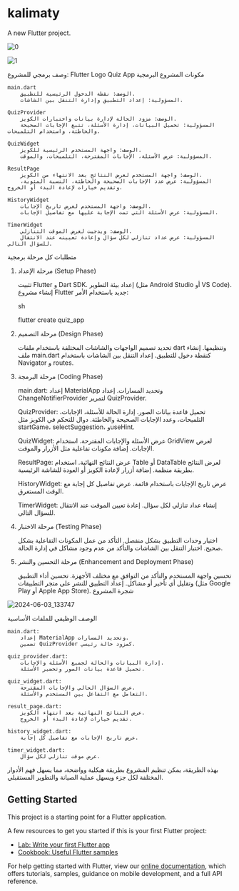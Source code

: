 # kalimaty

A new Flutter project.



![0](https://github.com/kalimaty/Flutter-Logo-Quiz-App/assets/105967966/3071db09-7c5e-49f7-a55f-f7795a7c2a61)




![1](https://github.com/kalimaty/Flutter-Logo-Quiz-App/assets/105967966/a82d4e08-d51c-4a13-9408-9fdbdf250a13)




وصف برمجي للمشروع: Flutter Logo Quiz App
مكونات المشروع البرمجية

    main.dart
        الوصف: نقطة الدخول الرئيسية للتطبيق.
        المسؤولية: إعداد التطبيق وإدارة التنقل بين الشاشات.

    QuizProvider
        الوصف: مزود الحالة لإدارة بيانات واختبارات الكويز.
        المسؤولية: تحميل البيانات، إدارة الأسئلة، تتبع الإجابات الصحيحة والخاطئة، واستخدام التلميحات.

    QuizWidget
        الوصف: واجهة المستخدم الرئيسية للكويز.
        المسؤولية: عرض الأسئلة، الإجابات المقترحة، التلميحات، والموقت.

    ResultPage
        الوصف: واجهة المستخدم لعرض النتائج بعد الانتهاء من الكويز.
        المسؤولية: عرض عدد الإجابات الصحيحة والخاطئة، النسبة المئوية، وتقديم خيارات لإعادة البدء أو الخروج.

    HistoryWidget
        الوصف: واجهة المستخدم لعرض تاريخ الإجابات.
        المسؤولية: عرض الأسئلة التي تمت الإجابة عليها مع تفاصيل الإجابات.

    TimerWidget
        الوصف: ويدجيت لعرض الموقت التنازلي.
        المسؤولية: عرض عداد تنازلي لكل سؤال وإعادة تعيينه عند الانتقال للسؤال التالي.

متطلبات كل مرحلة برمجية
1. مرحلة الإعداد (Setup Phase)

    تثبيت Flutter و Dart SDK.
    إعداد بيئة التطوير (مثل Android Studio أو VS Code).
    إنشاء مشروع Flutter جديد باستخدام الأمر:

    sh

    flutter create quiz_app

2. مرحلة التصميم (Design Phase)

    تحديد تصميم الواجهات والشاشات المختلفة باستخدام ملفات dart وتنظيمها.
    إنشاء ملف main.dart كنقطة دخول للتطبيق.
    إعداد التنقل بين الشاشات باستخدام Navigator و routes.

3. مرحلة البرمجة (Coding Phase)

    main.dart:
        إعداد MaterialApp وتحديد المسارات.
        إعداد ChangeNotifierProvider لتمرير QuizProvider.

    QuizProvider:
        تحميل قاعدة بيانات الصور.
        إدارة الحالة للأسئلة، الإجابات، التلميحات، وعدد الإجابات الصحيحة والخاطئة.
        دوال للتحكم في الكويز مثل startGame، selectSuggestion، وuseHint.

    QuizWidget:
        عرض الأسئلة والإجابات المقترحة.
        استخدام GridView لعرض الإجابات.
        إضافة مكونات تفاعلية مثل الأزرار والموقت.

    ResultPage:
        عرض النتائج النهائية.
        استخدام Table أو DataTable لعرض النتائج بطريقة منظمة.
        إضافة أزرار لإعادة الكويز أو العودة للشاشة الرئيسية.

    HistoryWidget:
        عرض تاريخ الإجابات باستخدام قائمة.
        عرض تفاصيل كل إجابة مع الوقت المستغرق.

    TimerWidget:
        إنشاء عداد تنازلي لكل سؤال.
        إعادة تعيين الموقت عند الانتقال للسؤال التالي.

4. مرحلة الاختبار (Testing Phase)

    اختبار وحدات التطبيق بشكل منفصل.
    التأكد من عمل المكونات التفاعلية بشكل صحيح.
    اختبار التنقل بين الشاشات والتأكد من عدم وجود مشاكل في إدارة الحالة.

5. مرحلة التحسين والنشر (Enhancement and Deployment Phase)

    تحسين واجهة المستخدم والتأكد من التوافق مع مختلف الأجهزة.
    تحسين أداء التطبيق وتقليل أي تأخير أو مشاكل.
    إعداد التطبيق للنشر على متجر التطبيقات (مثل Google Play أو Apple App Store).
   شجرة المشروع
   
   

 ![2024-06-03_133747](https://github.com/kalimaty/Flutter-Logo-Quiz-App/assets/105967966/ca703d4a-6584-4e2a-952a-b9eeb1a2af05)




الوصف الوظيفي للملفات الأساسية

    main.dart:
        إعداد MaterialApp وتحديد المسارات.
        تضمين QuizProvider كمزود حالة رئيسي.

    quiz_provider.dart:
        إدارة البيانات والحالة لجميع الأسئلة والإجابات.
        تحميل قاعدة بيانات الصور وتحضير الأسئلة.

    quiz_widget.dart:
        عرض السؤال الحالي والإجابات المقترحة.
        التعامل مع التفاعل بين المستخدم والأسئلة.

    result_page.dart:
        عرض النتائج النهائية بعد انتهاء الكويز.
        تقديم خيارات لإعادة البدء أو الخروج.

    history_widget.dart:
        عرض تاريخ الإجابات مع تفاصيل كل إجابة.

    timer_widget.dart:
        عرض موقت تنازلي لكل سؤال.

بهذه الطريقة، يمكن تنظيم المشروع بطريقة هيكلية وواضحة، مما يسهل فهم الأدوار المختلفة لكل جزء ويسهل عملية الصيانة والتطوير المستقبلي.

## Getting Started

This project is a starting point for a Flutter application.

A few resources to get you started if this is your first Flutter project:

- [Lab: Write your first Flutter app](https://flutter.dev/docs/get-started/codelab)
- [Cookbook: Useful Flutter samples](https://flutter.dev/docs/cookbook)

For help getting started with Flutter, view our
[online documentation](https://flutter.dev/docs), which offers tutorials,
samples, guidance on mobile development, and a full API reference.
